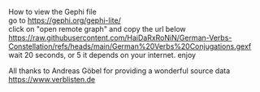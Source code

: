 How to view the Gephi file  
go to https://gephi.org/gephi-lite/  
click on "open remote graph" and copy the url below  
https://raw.githubusercontent.com/HaiDaRxRoNiN/German-Verbs-Constellation/refs/heads/main/German%20Verbs%20Conjugations.gexf  
wait 20 seconds, or 5 it depends on your internet.
enjoy  

All thanks to Andreas Göbel for providing a wonderful source data  
https://www.verblisten.de  
